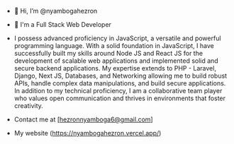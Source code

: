 - 👋 Hi, I’m @nyambogahezron
- 👀 I'm a Full Stack Web Developer
- I possess advanced proficiency in JavaScript, a versatile and powerful programming language. With a solid foundation in JavaScript, I have successfully built my skills around Node JS and React JS for the development of scalable web applications and implemented solid and secure backend applications. My expertise extends to PHP - Laravel, Django, Next JS, Databases, and Networking allowing me to build robust APIs, handle complex data manipulations, and build secure applications. In addition to my technical proficiency, I am a collaborative team player who values open communication and thrives in environments that foster creativity.

- Contact me at [hezronnyamboga6@gmail.com]
- My website (https://nyambogahezron.vercel.app/)



